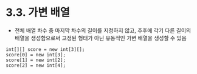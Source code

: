 # 3.3. 가변 배열

-   전체 배열 차수 중 마지막 차수의 길이를 지정하지 않고, 추후에 각기 다른 길이의 배열을 생성함으로써 고정된 형태가 아닌 유동적인 가변 배열을 생성할 수 있음

```
int[][] score = new int[3][];
score[0] = new int[3];
score[1] = new int[2];
score[2] = new int[4];
```

<br>
